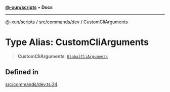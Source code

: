 [**@-xun/scripts**](../../../../README.md) • **Docs**

***

[@-xun/scripts](../../../../README.md) / [src/commands/dev](../README.md) / CustomCliArguments

# Type Alias: CustomCliArguments

> **CustomCliArguments**: [`GlobalCliArguments`](../../../configure/type-aliases/GlobalCliArguments.md)

## Defined in

[src/commands/dev.ts:24](https://github.com/Xunnamius/xscripts/blob/4fd96d6123f1ac889c89848efd750e2454f43e43/src/commands/dev.ts#L24)
